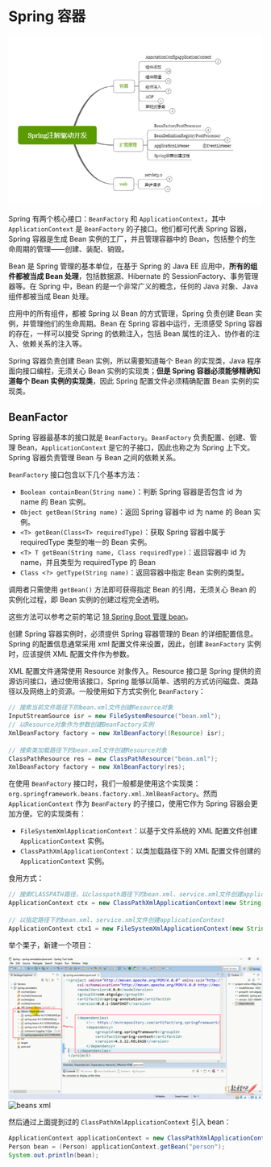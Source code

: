 # Spring 容器

![Spring 注解驱动开发](https://raw.githubusercontent.com/chanshiyucx/yoi/master/2019/spring-容器/Spring-注解驱动开发.png)

Spring 有两个核心接口：`BeanFactory` 和 `ApplicationContext`，其中 `ApplicationContext` 是 `BeanFactory` 的子接口。他们都可代表 Spring 容器，Spring 容器是生成 Bean 实例的工厂，并且管理容器中的 Bean，包括整个的生命周期的管理——创建、装配、销毁。

Bean 是 Spring 管理的基本单位，在基于 Spring 的 Java EE 应用中，**所有的组件都被当成 Bean 处理**，包括数据源、Hibernate 的 SessionFactory、事务管理器等。在 Spring 中，Bean 的是一个非常广义的概念，任何的 Java 对象、Java 组件都被当成 Bean 处理。

应用中的所有组件，都被 Spring 以 Bean 的方式管理，Spring 负责创建 Bean 实例，并管理他们的生命周期。Bean 在 Spring 容器中运行，无须感受 Spring 容器的存在，一样可以接受 Spring 的依赖注入，包括 Bean 属性的注入、协作者的注入、依赖关系的注入等。

Spring 容器负责创建 Bean 实例，所以需要知道每个 Bean 的实现类，Java 程序面向接口编程，无须关心 Bean 实例的实现类；**但是 Spring 容器必须能够精确知道每个 Bean 实例的实现类**，因此 Spring 配置文件必须精确配置 Bean 实例的实现类。

## BeanFactor

Spring 容器最基本的接口就是 `BeanFactory`。`BeanFactory` 负责配置、创建、管理 Bean，`ApplicationContext` 是它的子接口，因此也称之为 Spring 上下文。Spring 容器负责管理 Bean 与 Bean 之间的依赖关系。

`BeanFactory` 接口包含以下几个基本方法：

- `Boolean containBean(String name)`：判断 Spring 容器是否包含 id 为 name 的 Bean 实例。
- `Object getBean(String name)`：返回 Spring 容器中 id 为 name 的 Bean 实例。
- `<T> getBean(Class<T> requiredType)`：获取 Spring 容器中属于 requiredType 类型的唯一的 Bean 实例。
- `<T> T getBean(String name, Class requiredType)`：返回容器中 id 为 name，并且类型为 requiredType 的 Bean
- `Class <?> getType(String name)`：返回容器中指定 Bean 实例的类型。

调用者只需使用 `getBean()` 方法即可获得指定 Bean 的引用，无须关心 Bean 的实例化过程，即 Bean 实例的创建过程完全透明。

这些方法可以参考之前的笔记 [18 Spring Boot 管理 bean](https://chanshiyu.gitbook.io/blog/hou-duan/spring/18-Spring-Boot-管理-bean)。

创建 Spring 容器实例时，必须提供 Spring 容器管理的 Bean 的详细配置信息。Spring 的配置信息通常采用 xml 配置文件来设置，因此，创建 `BeanFactory` 实例时，应该提供 XML 配置文件作为参数。

XML 配置文件通常使用 Resource 对象传入。Resource 接口是 Spring 提供的资源访问接口，通过使用该接口，Spring 能够以简单、透明的方式访问磁盘、类路径以及网络上的资源。一般使用如下方式实例化 `BeanFactory`：

```java
// 搜索当前文件路径下的bean.xml文件创建Resource对象
InputStreamSource isr = new FileSystemResource("bean.xml");
// 以Resource对象作为参数创建BeanFactory实例
XmlBeanFactory factory = new XmlBeanFactory((Resource) isr);

// 搜索类加载路径下的bean.xml文件创建Resource对象
ClassPathResource res = new ClassPathResource("bean.xml");
XmlBeanFactory factory = new XmlBeanFactory(res);
```

在使用 `BeanFactory` 接口时，我们一般都是使用这个实现类：`org.springframework.beans.factory.xml.XmlBeanFactory`。然而 `ApplicationContext` 作为 `BeanFactory` 的子接口，使用它作为 Spring 容器会更加方便。它的实现类有：

- `FileSystemXmlApplicationContext`：以基于文件系统的 XML 配置文件创建 `ApplicationContext` 实例。
- `ClassPathXmlApplicationContext`：以类加载路径下的 XML 配置文件创建的 `ApplicationContext` 实例。

食用方式：

```java
// 搜索CLASSPATH路径，以classpath路径下的bean.xml、service.xml文件创建applicationContext
ApplicationContext ctx = new ClassPathXmlApplicationContext(new String[]{"bean.xml","service.xml"});

// 以指定路径下的bean.xml、service.xml文件创建applicationContext
ApplicationContext ctx1 = new FileSystemXmlApplicationContext(new String[]{"bean.xml","service.xml"});
```

举个栗子，新建一个项目：

![Spring Context依赖](https://raw.githubusercontent.com/chanshiyucx/yoi/master/2019/spring-容器/Spring-Context依赖.png)
![beans xml](https://raw.githubusercontent.com/chanshiyucx/yoi/master/2019/spring-容器/beans-xml.png)

然后通过上面提到过的 `ClassPathXmlApplicationContext` 引入 bean：

```java
ApplicationContext applicationContext = new ClassPathXmlApplicationContext("beans.xml");
Person bean = (Person) applicationContext.getBean("person");
System.out.println(bean);
```
